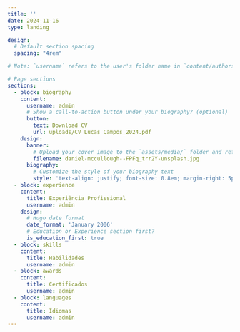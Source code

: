 ```yaml
---
title: ''
date: 2024-11-16
type: landing

design:
  # Default section spacing
  spacing: "4rem"

# Note: `username` refers to the user's folder name in `content/authors/`

# Page sections
sections:
  - block: biography
    content:
      username: admin
      # Show a call-to-action button under your biography? (optional)
      button:
        text: Download CV
        url: uploads/CV Lucas Campos_2024.pdf
    design:
      banner:
        # Upload your cover image to the `assets/media/` folder and reference it here
        filename: daniel-mccullough--FPFq_trr2Y-unsplash.jpg
      biography:
        # Customize the style of your biography text
        style: 'text-align: justify; font-size: 0.8em; margin-right: 5px; margin-left: 5px;'
  - block: experience
    content:
      title: Experiência Profissional
      username: admin
    design:
      # Hugo date format
      date_format: 'January 2006'
      # Education or Experience section first?
      is_education_first: true
  - block: skills
    content:
      title: Habilidades
      username: admin
  - block: awards
    content:
      title: Certificados
      username: admin
  - block: languages
    content:
      title: Idiomas
      username: admin
---
```

